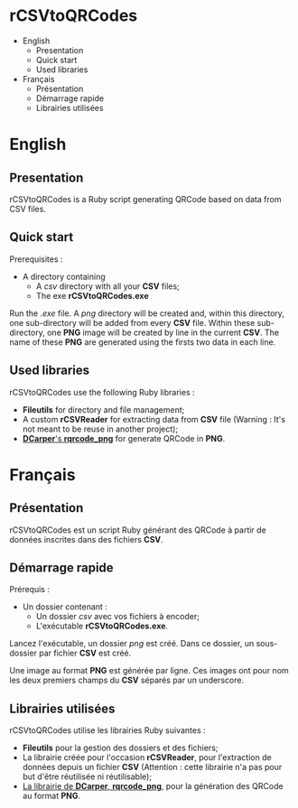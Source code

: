 # rCSVtoQRCodes

- English
    - Presentation
    - Quick start
    - Used libraries
- Français
    - Présentation
    - Démarrage rapide
    - Librairies utilisées

# English

## Presentation

rCSVtoQRCodes is a Ruby script generating QRCode based on data from CSV files.

## Quick start

Prerequisites :
- A directory containing 
    - A *csv* directory with all your **CSV** files;
    - The exe **rCSVtoQRCodes.exe**

Run the *.exe* file. A *png* directory will be created and, within this directory, one sub-directory will be added from every **CSV** file.
Within these sub-directory, one **PNG** image will be created by line in the current **CSV**. The name of these **PNG** are generated using the firsts two data in each line. 

## Used libraries

rCSVtoQRCodes use the following Ruby libraries :
- **Fileutils** for directory and file management;
- A custom **rCSVReader** for extracting data from **CSV** file (Warning : It's not meant to be reuse in another project);
- [**DCarper**'s **rqrcode_png**](https://github.com/DCarper/rqrcode_png) for generate QRCode in **PNG**.

# Français 

## Présentation

rCSVtoQRCodes est un script Ruby générant des QRCode à partir de données inscrites dans des fichiers **CSV**.

## Démarrage rapide

Prérequis :
- Un dossier contenant :
    - Un dossier *csv* avec vos fichiers à encoder; 
    - L'exécutable **rCSVtoQRCodes.exe**. 

Lancez l'exécutable, un dossier *png* est créé. Dans ce dossier, un sous-dossier par fichier **CSV** est créé.

Une image au format **PNG** est générée par ligne. Ces images ont pour nom les deux premiers champs du **CSV** séparés par un underscore.

## Librairies utilisées

rCSVtoQRCodes utilise les librairies Ruby suivantes :
- **Fileutils** pour la gestion des dossiers et des fichiers;
- La librairie créée pour l'occasion **rCSVReader**, pour l'extraction de données depuis un fichier **CSV** (Attention : cette librairie n'a pas pour but d'être réutilisée ni réutilisable);
- [La librairie de **DCarper**, **rqrcode_png**](https://github.com/DCarper/rqrcode_png), pour la génération des QRCode au format **PNG**.